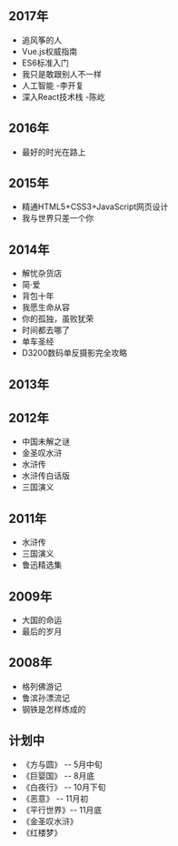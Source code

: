 ## 2017年
- 追风筝的人
- Vue.js权威指南
- ES6标准入门
- 我只是敢跟别人不一样
- 人工智能 -李开复
- 深入React技术栈 -陈屹

## 2016年
- 最好的时光在路上


## 2015年
- 精通HTML5+CSS3+JavaScript网页设计
- 我与世界只差一个你

## 2014年
- 解忧杂货店
- 简·爱
- 背包十年
- 我愿生命从容
- 你的孤独，虽败犹荣
- 时间都去哪了
- 单车圣经
- D3200数码单反摄影完全攻略

## 2013年

## 2012年
- 中国未解之谜
- 金圣叹水浒
- 水浒传
- 水浒传白话版
- 三国演义

## 2011年
- 水浒传
- 三国演义
- 鲁迅精选集

## 2009年
- 大国的命运
- 最后的岁月

## 2008年
- 格列佛游记
- 鲁滨孙漂流记
- 钢铁是怎样炼成的


## 计划中
- 《方与圆》 -- 5月中旬
- 《巨婴国》 -- 8月底
- 《白夜行》 -- 10月下旬
- 《恶意》 -- 11月初
- 《平行世界》-- 11月底
- 《金圣叹水浒》
- 《红楼梦》